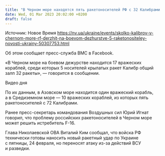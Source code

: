 ```yaml
---
title: "В Черном море находятся пять ракетоносителей РФ с 32 Калибрами — ВСУ"
date: Wed, 01 Mar 2023 20:02:00 +0200
draft: false
---
```

Источник: Новое Время https://nv.ua/ukraine/events/skolko-kalibrov-v-chernom-more-rf-derzhit-na-boevom-dezhurstve-5-raketonositeley-novosti-ukrainy-50307753.html


Об этом сообщает пресс-служба ВМС в Facebook.

«В Черном море на боевом дежурстве находится 17 вражеских кораблей, среди которых 5 носителей крылатых ракет Калибр общий залп 32 ракеты», — говорится в сообщении.

  Видео дня   

По их данным, в Азовском море находится один вражеский корабль, а в Средиземном море — 10 вражеских кораблей, из которых пять ракетоносителей с 72 Калибрами. 

Ранее пресс-секретарь командования Воздушных сил Юрий Игнат говорил, что проблему российских ракетоносителей в Черном море может решить истребитель F-16.

Глава Николаевской ОВА Виталий Ким сообщал, что войска РФ технически готовы наносить новый ракетный удар по Украине с пятницы, 24 февраля, но переносят атаку из-за действий ВСУ и разведки.

